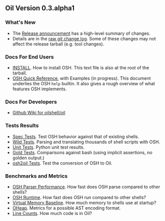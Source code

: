<!-- NOTE: This file is at /release/$VERSION/index.html -->

Oil Version 0.3.alpha1
-----------------

### What's New

- The [Release announcement](announcement.html) has a high-level summary of
  changes.
- Details are in the [raw git change log](changelog.html).  Some of these
  changes may not affect the release tarball (e.g. tool changes).

### Docs For End Users

- [INSTALL](doc/INSTALL.html).  How to install OSH.  This text file is also at
  the root of the tarball.
- [OSH Quick Reference](doc/osh-quick-ref.html), with Examples (in progress).
  This document underlies the OSH `help` builtin.  It also gives a rough
  overview of what features OSH implements.

### Docs For Developers

- [Github Wiki for oilshell/oil](https://github.com/oilshell/oil/wiki)

### Tests Results

- [Spec Tests](test/spec.wwz/).  Test OSH behavior against that of existing
  shells.
- [Wild Tests](test/wild.wwz/).  Parsing and translating thousands of shell
  scripts with OSH.
- [Unit Tests](test/unit.wwz/).  Python unit test results.
- [Gold Tests](test/gold.wwz/log.txt).  Comparisons against bash (using
  implicit assertions, no golden output.)
- [osh2oil Tests](test/osh2oil.wwz/log.txt).  Test the conversion of OSH to
  Oil.

### Benchmarks and Metrics

- [OSH Parser Performance](benchmarks.wwz/osh-parser/).  How fast does OSH
  parse compared to other shells?
- [OSH Runtime](benchmarks.wwz/osh-runtime/).  How fast does OSH
  run compared to other shells?
- [Virtual Memory Baseline](benchmarks.wwz/vm-baseline/).  How much memory to
  shells use at startup?
- [OHeap](benchmarks.wwz/oheap/).  Metrics for a possible AST encoding format.
- [Line Counts](metrics/line-counts.wwz/).  How much code is in Oil?


<!-- TODO: 
benchmarks/
  virtual-memory/
src/                       annotated/cross-referenced source code
coverage/                  code coverage in Python and C
metrics/                   line-counts, debug info size?
-->
